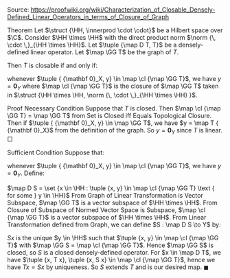 # 

Source: https://proofwiki.org/wiki/Characterization_of_Closable_Densely-Defined_Linear_Operators_in_terms_of_Closure_of_Graph



Theorem
Let $\struct {\HH, \innerprod \cdot \cdot}$ be a Hilbert space over $\C$.
Consider $\HH \times \HH$ with the direct product norm $\norm {\, \cdot \,}_{\HH \times \HH}$.
Let $\tuple {\map D T, T}$ be a densely-defined linear operator.
Let $\map \GG T$ be the graph of $T$.

Then $T$ is closable if and only if:

whenever $\tuple { {\mathbf 0}_X, y} \in \map \cl {\map \GG T}$, we have $y = {\mathbf 0}_Y$
where $\map \cl {\map \GG T}$ is the closure of $\map \GG T$ taken in $\struct {\HH \times \HH, \norm {\, \cdot \,}_{\HH \times \HH} }$.


Proof
Necessary Condition
Suppose that $T$ is closed.
Then $\map \cl {\map \GG T} = \map \GG T$ from Set is Closed iff Equals Topological Closure.
Then if $\tuple { {\mathbf 0}_X, y} \in \map \GG T$, we have $y = \map T { {\mathbf 0}_X}$ from the definition of the graph. 
So $y = {\mathbf 0}_Y$ since $T$ is linear.
$\Box$

Sufficient Condition
Suppose that:

whenever $\tuple { {\mathbf 0}_X, y} \in \map \cl {\map \GG T}$, we have $y = {\mathbf 0}_Y$.
Define:

$\map D S = \set {x \in \HH : \tuple {x, y} \in \map \cl {\map \GG T} \text { for some } y \in \HH}$
From Graph of Linear Transformation is Vector Subspace, $\map \GG T$ is a vector subspace of $\HH \times \HH$. 
From Closure of Subspace of Normed Vector Space is Subspace, $\map \cl {\map \GG T}$ is a vector subspace of $\HH \times \HH$.
From Linear Transformation defined from Graph, we can define $S : \map D S \to Y$ by:

$S x$ is the unique $y \in \HH$ such that $\tuple {x, y} \in \map \cl {\map \GG T}$
with $\map \GG S = \map \cl {\map \GG T}$.
Hence $\map \GG S$ is closed, so $S$ is a closed densely-defined operator.
For $x \in \map D T$, we have $\tuple {x, T x}, \tuple {x, S x} \in \map \cl {\map \GG T}$, hence we have $T x = S x$ by uniqueness.
So $S$ extends $T$ and is our desired map.
$\blacksquare$






